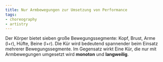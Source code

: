 ```yaml
---
title: Nur Armbewegungen zur Umsetzung von Performance
tags:
- choreography
- artistry
---
```


Der Körper bietet sieben große Bewegungssegmente: Kopf, Brust, Arme (l+r), Hüfte, Beine (l+r). Die Kür wird bedeutend spannender beim Einsatz mehrerer Bewegungssegmente. Im Gegensatz wirkt Eine Kür, die nur mit Armbewegungen umgesetzt wird **monoton** und **langweilig**.
